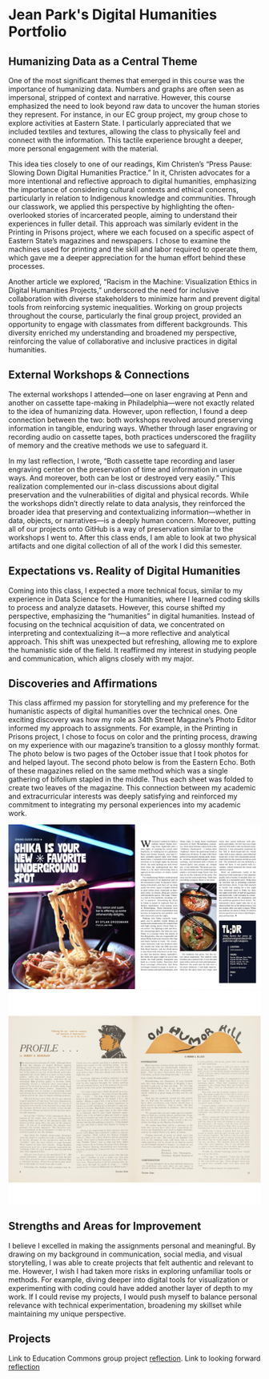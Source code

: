 # Jean Park's Digital Humanities Portfolio

## Humanizing Data as a Central Theme
One of the most significant themes that emerged in this course was the importance of humanizing data. Numbers and graphs are often seen as impersonal, stripped of context and narrative. However, this course emphasized the need to look beyond raw data to uncover the human stories they represent. For instance, in our EC group project, my group chose to explore activities at Eastern State. I particularly appreciated that we included textiles and textures, allowing the class to physically feel and connect with the information. This tactile experience brought a deeper, more personal engagement with the material.

This idea ties closely to one of our readings, Kim Christen’s “Press Pause: Slowing Down Digital Humanities Practice.” In it, Christen advocates for a more intentional and reflective approach to digital humanities, emphasizing the importance of considering cultural contexts and ethical concerns, particularly in relation to Indigenous knowledge and communities. Through our classwork, we applied this perspective by highlighting the often-overlooked stories of incarcerated people, aiming to understand their experiences in fuller detail. This approach was similarly evident in the Printing in Prisons project, where we each focused on a specific aspect of Eastern State’s magazines and newspapers. I chose to examine the machines used for printing and the skill and labor required to operate them, which gave me a deeper appreciation for the human effort behind these processes.

Another article we explored, “Racism in the Machine: Visualization Ethics in Digital Humanities Projects,” underscored the need for inclusive collaboration with diverse stakeholders to minimize harm and prevent digital tools from reinforcing systemic inequalities. Working on group projects throughout the course, particularly the final group project, provided an opportunity to engage with classmates from different backgrounds. This diversity enriched my understanding and broadened my perspective, reinforcing the value of collaborative and inclusive practices in digital humanities.
 
## External Workshops & Connections
The external workshops I attended—one on laser engraving at Penn and another on cassette tape-making in Philadelphia—were not exactly related to the idea of humanizing data. However, upon reflection, I found a deep connection between the two: both workshops revolved around preserving information in tangible, enduring ways. Whether through laser engraving or recording audio on cassette tapes, both practices underscored the fragility of memory and the creative methods we use to safeguard it.

In my last reflection, I wrote, “Both cassette tape recording and laser engraving center on the preservation of time and information in unique ways. And moreover, both can be lost or destroyed very easily.” This realization complemented our in-class discussions about digital preservation and the vulnerabilities of digital and physical records. While the workshops didn’t directly relate to data analysis, they reinforced the broader idea that preserving and contextualizing information—whether in data, objects, or narratives—is a deeply human concern. 
Moreover, putting all of our projects onto GitHub is a way of preservation similar to the workshops I went to. After this class ends, I am able to look at two physical artifacts and one digital collection of all of the work I did this semester. 

## Expectations vs. Reality of Digital Humanities
Coming into this class, I expected a more technical focus, similar to my experience in Data Science for the Humanities, where I learned coding skills to process and analyze datasets. However, this course shifted my perspective, emphasizing the “humanities” in digital humanities. Instead of focusing on the technical acquisition of data, we concentrated on interpreting and contextualizing it—a more reflective and analytical approach. This shift was unexpected but refreshing, allowing me to explore the humanistic side of the field. It reaffirmed my interest in studying people and communication, which aligns closely with my major.

## Discoveries and Affirmations
This class affirmed my passion for storytelling and my preference for the humanistic aspects of digital humanities over the technical ones. One exciting discovery was how my role as 34th Street Magazine’s Photo Editor informed my approach to assignments. For example, in the Printing in Prisons project, I chose to focus on color and the printing process, drawing on my experience with our magazine’s transition to a glossy monthly format. The photo below is two pages of the October issue that I took photos for and helped layout. The second photo below is from the Eastern Echo. Both of these magazines relied on the same method which was a single gathering of bifolium stapled in the middle. Thus each sheet was folded to create two leaves of the magazine. This connection between my academic and extracurricular interests was deeply satisfying and reinforced my commitment to integrating my personal experiences into my academic work.

<img src="streetphoto,jpg.png" alt="Street Photo">
<img src="parkj-4.jpeg" alt="Cover">
 

## Strengths and Areas for Improvement
I believe I excelled in making the assignments personal and meaningful. By drawing on my background in communication, social media, and visual storytelling, I was able to create projects that felt authentic and relevant to me. However, I wish I had taken more risks in exploring unfamiliar tools or methods. For example, diving deeper into digital tools for visualization or experimenting with coding could have added another layer of depth to my work. If I could revise my projects, I would push myself to balance personal relevance with technical experimentation, broadening my skillset while maintaining my unique perspective.


## Projects

Link to Education Commons group project [reflection](ECReflection.md).
Link to looking forward [reflection](lookingforward.md)
